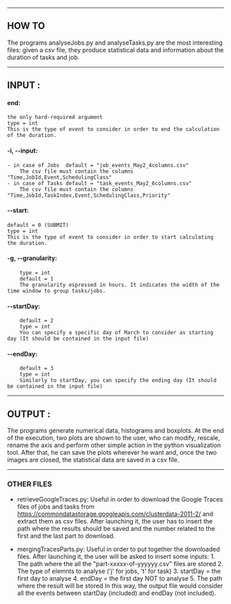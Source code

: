 ***********************
## HOW TO
The programs analyseJobs.py and analyseTasks.py are the most interesting files: given a csv file, they produce statistical data and information about the duration of tasks and job.

***********************
## INPUT :
	
#### end:
	the only hard-required argument
	type = int
	This is the type of event to consider in order to end the calculation of the duration.

#### -i, --input: 
	- in case of Jobs  default = "job_events_May2_4columns.csv"
		The csv file must contain the columns "Time,JobId,Event,SchedulingClass"
	- in case of Tasks default = "task_events_May2_6columns.csv"
		The csv file must contain the columns "Time,JobId,TaskIndex,Event,SchedulingClass,Priority"

#### --start: 
	default = 0 (SUBMIT)
	type = int
	This is the type of event to consider in order to start calculating the duration.
	
#### -g, --granularity: 
		type = int
		default = 1
		The granularity espressed in hours. It indicates the width of the time window to group tasks/jobs.

#### --startDay: 
		default = 2
		type = int
		You can specify a specific day of March to consider as starting day (It should be contained in the input file)
	
#### --endDay: 
		default = 3
		type = int
		Similarly to startDay, you can specify the ending day (It should be contained in the input file)

*****************************
## OUTPUT :

The programs generate numerical data, histograms and boxplots.
At the end of the execution, two plots are shown to the user, who can modify, rescale, rename the axis and perform other simple action in the python visualization tool.
After that, he can save the plots wherever he want and, once the two images are closed, the statistical data are saved in a csv file.

*****************************
### OTHER FILES

- retrieveGoogleTraces.py:
	Useful in order to download the Google Traces files of jobs and tasks from https://commondatastorage.googleapis.com/clusterdata-2011-2/ and extract them as csv files.
	After launching it, the user has to insert the path where the results should be saved and the number related to the first and the last part to download.


- mergingTracesParts.py:
	Useful in order to put together the downloaded files.
	After launching it, the user will be asked to insert some inputs:
		1. The path where the all the "part-xxxxx-of-yyyyyy.csv" files are stored
		2. The type of elemnts to analyse ('j' for jobs, 't' for task)
		3. startDay = the first day to analyse
		4. endDay   = the first day NOT to analyse
		5. The path where the result will be stored
	In this way, the output file would consider all the events between startDay (included) and endDay (not included).

